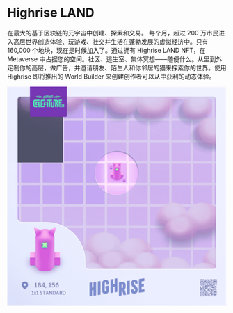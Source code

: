 # Highrise LAND

在最大的基于区块链的元宇宙中创建、探索和交易。
每个月，超过 200 万市民进入高层世界创造体验、玩游戏、社交并生活在蓬勃发展的虚拟经济中。只有 160,000 个地块，现在是时候加入了。通过拥有 Highrise LAND NFT，在 Metaverse 中占据您的空间。社区、逃生室、集体冥想——随便什么。从里到外定制你的高层，做广告，并邀请朋友、陌生人和你邻居的猫来探索你的世界。使用 Highrise 即将推出的 World Builder 来创建创作者可以从中获利的动态体验。

![NFT](unnamed.png)

